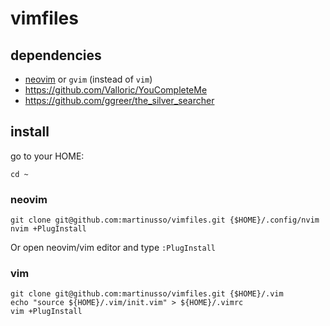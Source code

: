 # vimfiles

## dependencies

- [neovim](https://github.com/neovim/neovim) or `gvim` (instead of `vim`)
- https://github.com/Valloric/YouCompleteMe
- https://github.com/ggreer/the_silver_searcher

## install

go to your HOME:

```
cd ~
```

### neovim

```
git clone git@github.com:martinusso/vimfiles.git {$HOME}/.config/nvim
nvim +PlugInstall
```

Or open neovim/vim editor and type `:PlugInstall`

### vim

```
git clone git@github.com:martinusso/vimfiles.git {$HOME}/.vim
echo "source ${HOME}/.vim/init.vim" > ${HOME}/.vimrc
vim +PlugInstall
```
